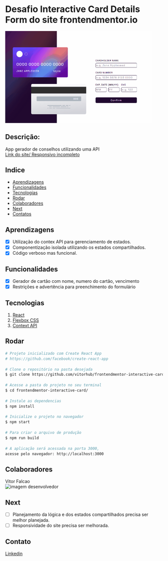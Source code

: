 # Desafio Interactive Card Details Form do site frontendmentor.io
<img width=470 src="src/images/interactive card.gif">

## Descrição:
App gerador de conselhos utilizando uma API\
<a href="https://vitorhub.github.io/frontendmentor-interactive-card/">Link do site/ Responsivo incompleto</a>


## Indice
- <a href="#aprendizagens">Aprendizagens</a>
- <a href="#funcionalidades"> Funcionalidades </a>
- <a href="#tecnologias"> Tecnologias </a>
- <a href="#rodar"> Rodar </a>
- <a href="#colaboradores"> Colaboradores </a>
- <a href="#next"> Next </a>
- <a href="#contato"> Contatos </a>

## Aprendizagens
- [x] Utilização do contex API para gerenciamento de estados.
- [x] Componentização isolada utilizando os estados compartilhados.
- [x] Código verboso mas funcional.

## Funcionalidades
- [x] Gerador de cartão com nome, numero do cartão, vencimento
- [x] Restrições e advertência para preenchimento do formulário

## Tecnologias
1. [React](https://pt-br.reactjs.org)
2. [Flexbox CSS](https://developer.mozilla.org/pt-BR/docs/Web/CSS/CSS_Flexible_Box_Layout/Basic_Concepts_of_Flexbox/)
3. [Context API](https://legacy.reactjs.org/docs/context.html/)


## Rodar
```bash
# Projeto inicializado com Create React App
# https://github.com/facebook/create-react-app

# Clone o repositório na pasta desejada
$ git clone https://github.com/vitorhub/frontendmentor-interactive-card.git

# Acesse a pasta do projeto no seu terminal
$ cd frontendmentor-interactive-card/

# Instale as dependencias
$ npm install

# Inicialize o projeto no navegador
$ npm start

# Para criar o arquivo de produção
$ npm run build

# A aplicação será acessada na porta 3000,
acesse pelo navegador: http://localhost:3000
```

## Colaboradores
Vitor Falcao\
<img style="width: 100px" src="https://avatars.githubusercontent.com/u/29690449?v=4" alt="imagem desenvolvedor">

## Next
- [ ] Planejamento da lógica e dos estados compartilhados precisa ser melhor planejada.
- [ ] Responsividade do site precisa ser melhorada.

## Contato
<a href="https://www.linkedin.com/in/vitorfalcaodesenvolvedor/"> Linkedin </a>